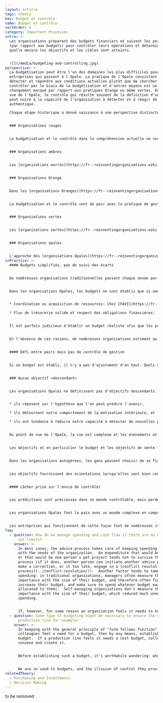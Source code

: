 ```yaml
---
layout: article
tags: theory
key: Budget et contrôle
name: Budget et contrôle
sortOrder: 5
category: Important Processes
intro: >-
  Les organisations préparent des budgets financiers et suivent les performances
  (par rapport aux budgets) pour contrôler leurs opérations et déterminer dans
  quelle mesure les objectifs et les cibles sont atteints.


  ![](/media/budgeting-and-controlling.jpg)
perspective: >-
  La budgétisation peut être l'un des domaines les plus difficiles pour les
  entreprises qui passent à l'Opale. La pratique de l'Opale consistant à
  détecter et répondre aux conditions actuelles plutôt que de chercher à les
  contrôler par le biais de la budgétisation et d'autres moyens est un
  changement marqué par rapport aux pratiques Orange ou même vertes. Du point de
  vue de l'Opale, le contrôle qui résulte souvent de la définition d’un budget
  peut nuire à la capacité de l’organisation à détecter et à réagir de manière
  authentique.

  Chaque étape historique a donné naissance à une perspective distincte sur la budgétisation et le contrôle lorsqu'ils sont déjà applicables, et à des pratiques très différentes :


  ### Organisations rouges


  La budgétisation et le contrôle dans la compréhension actuelle ne seraient pas reconnus dans les [Organisations rouges](https://fr--reinventingorganizations-wiki.netlify.app/theory/red-organizations/). La planification a tendance à être à court terme avec une capacité limitée pour la stratégie à long terme. L'accent est généralement mis sur la réponse aux nouvelles menaces ou opportunités qui peuvent être exploitées à des fins d'exploitation ou de gain.


  ### Organisations ambres


  Les [organisations marron](https://fr--reinventingorganizations-wiki.netlify.app/theory/amber-paradigm-and-organizations/) reposent sur des processus stables et reproductibles. Ils créent également des structures et des hiérarchies clairement définies. Ensemble, ces caractéristiques permettent de réaliser des projets et des plans à une échelle beaucoup plus grande que ceux réalisables par les organisations rouges. La planification et la budgétisation sont utilisées pour déterminer les ressources nécessaires pour atteindre des objectifs bien compris et prévisibles. La planification est un processus descendant, les budgets étant transmis à ceux qui sont situés plus bas dans l'organisation.


  ### Organisations Orange


  Dans les [organisations Oranges](https://fr--reinventingorganizations-wiki.netlify.app/theory/orange-paradigm-and-organizations/), la direction est responsable de la détermination de la stratégie et de la direction de l'organisation. Ces plans sont décomposés en objectifs et cibles pour ceux qui se situent plus bas dans la hiérarchie. Les gestionnaires à chaque niveau créent les plans et les budgets nécessaires pour atteindre les objectifs souhaités, dans ce qui est généralement un processus de budgétisation annuel. La planification comprend généralement des budgets de dépenses (centre de coûts) ou de revenus cibles (centre de profit), ainsi que des budgets d'investissement. La cascade d'objectifs vers chaque unité et équipe permet une gestion par objectifs: chaque équipe dispose d'une certaine liberté pour décider de la manière dont ces objectifs budgétaires seront atteints, à condition qu'ils soient atteints.


  La budgétisation et le contrôle vont de pair avec la pratique de gestion d’Orange de «prédire et contrôler». Les budgets annuels sont ventilés en chiffres semestriels, trimestriels ou mensuels. Ces chiffres sont ensuite suivis par la direction comptable et financière à la fin de chaque période, afin de comparer les résultats avec le plan. Lorsque les résultats ne correspondent pas à la prévision, les gestionnaires sont souvent invités à expliquer la différence et à proposer des mesures correctives.


  ### Organisations vertes


  Les [organisations vertes](https://fr--reinventingorganizations-wiki.netlify.app/theory/green-paradigm-and-organizations/) sont souvent mal à l'aise avec une perspective dominée par la finance sur la gestion des performances. Alors que les méthodes de «prédiction et de contrôle» sont encore utilisées, d’autres mesures non financières (par exemple, l’engagement des employés et la satisfaction des clients) sont considérées comme tout aussi importantes. La budgétisation est similaire à celle des organisations Orange, mais les mesures sont susceptibles d’être plus larges et convenues selon une approche «ascendante» et «descendante».


  ### Organisations opales


  L'approche des [organisations Opales](https://fr--reinventingorganizations-wiki.netlify.app/theory/teal-paradigm-and-organizations/) en matière de planification et de budgétisation s'écarte assez radicalement de ce qui est considéré comme la meilleure pratique dans la pensée de gestion traditionnelle. Au lieu d'essayer de prédire et de contrôler, les organisations Opales essaient autant que possible de détecter et de réagir à leur environnement. Ils fonctionnent généralement avec des budgets simplifiés, où les écarts sont suivis pour des informations plutôt que pour des raisons de contrôle. Le but de la définition d'un budget est motivé par des considérations pratiques telles que la coordination des ressources, la garantie que les flux de trésorerie sont solides et la couverture des obligations et des passifs financiers.
inPractice: >-
  #### Budgets simplifiés, pas de suivi des écarts


  De nombreuses organisations traditionnelles passent chaque année par un cycle de budgétisation pénible pour établir un plan de contrôle des performances organisationnelles.


  Dans les organisations Opales, les budgets ne sont établis que si une prévision est nécessaire pour éclairer une décision importante, par exemple:


  * Coordination ou acquisition de ressources: Chez [FAVI](https://fr--reinventingorganizations-wiki.netlify.app/cases/favi/), par exemple, une fois par an, les équipes font des prévisions mensuelles approximatives pour l'année à venir, pour obtenir des contrats de matières premières.

  * Flux de trésorerie solide et respect des obligations financières:


  Il est parfois judicieux d'établir un budget réaliste afin que les problèmes puissent être anticipés et les obligations remplies. Les équipes individuelles de [Buurtzorg](https://fr--reinventingorganizations-wiki.netlify.app/cases/buurtzorg/) n'effectuent pas d'achats ou d'investissements significatifs, ne nécessitent donc pas de budget d'équipe. Cependant, au niveau du Groupe, Buurtzorg fait une simple projection de son flux de trésorerie attendu (il tient sur une feuille de papier) pour avoir une idée du nombre de nouvelles équipes qu'il peut permettre de démarrer l'année à venir; Les nouvelles équipes peuvent prendre jusqu'à un an pour atteindre le seuil de rentabilité, et Buurtzorg veut s'assurer qu'elles peuvent être soutenues et soutenues.


  En l'absence de ces raisons, de nombreuses organisations estiment qu'elles n'ont pas du tout besoin de faire de budget. [Sun Hydraulics](https://fr--reinventingorganizations-wiki.netlify.app/cases/sun-hydraulics/) ne fait aucun budget (à moins que le conseil n'en demande un, auquel cas un budget approximatif d'une page est constitué).


  #### Défi entre pairs mais pas de contrôle de gestion


  Si un budget est établi, il n'y a pas d'ajustement d'en haut. Quels que soient les chiffres prévus par les équipes, ils deviennent le budget. Certaines entreprises trouvent utile que leurs pairs se défient mutuellement leurs budgets. Conformément à l'esprit d'[auto-organisation](https://fr--reinventingorganizations-wiki.netlify.app/theory/self-management/), personne ne peut forcer une équipe à changer ses effectifs. Par exemple, à [Morning Star](https://fr--reinventingorganizations-wiki.netlify.app/cases/morning-star/), les unités présentent leur budget et leurs plans d'investissement à un groupe de travail sur le budget, composé de bénévoles de tous les secteurs de l'entreprise, qui peut contester les chiffres, et offrir des opinions et des suggestions. [AES](https://fr--reinventingorganizations-wiki.netlify.app/cases/aes-applied-energy-services/) avait un processus similaire.


  ### Aucun objectif «descendant»


  Les organisations Opales ne définissent pas d'objectifs descendants. Les commerciaux de [FAVI](https://fr--reinventingorganizations-wiki.netlify.app/cases/favi/) par exemple n'ont aucun objectif à atteindre. Du point de vue Opale, les objectifs sont problématiques pour au moins trois raisons :


  * ils reposent sur l'hypothèse que l'on peut prédire l'avenir,

  * ils détournent notre comportement de la motivation intérieure, et

  * ils ont tendance à réduire notre capacité à détecter de nouvelles possibilités.


  Du point de vue de l'Opale, la vie est complexe et les événements et les circonstances changent si vite que la définition d'un objectif est principalement une supposition. Un an après qu'un objectif ait été fixé, dans la plupart des cas, il ne s'agit que d'un nombre arbitraire - soit si facile à atteindre qu'il n'a pas de sens ou si difficile que les gens doivent prendre des raccourcis. Les deux circonstances nuisent à l'organisation à long terme.


  Les objectifs et en particulier le budget et les objectifs de vente faussent également notre comportement. Dans de nombreuses entreprises, les dirigeants dépensent souvent le budget restant à la fin de l'année, parfois sur des éléments dénués de sens, de peur que leur financement ne soit réduit l'année suivante. Sans cibles, ces jeux disparaissent. Les gens sont libres de puiser dans leur motivation intérieure pour simplement faire le meilleur travail possible.


  Dans les organisations autogérées, les gens peuvent choisir de se fixer des objectifs lorsqu'ils le trouvent utile, plutôt que comme une course amateur qui se stimule en élargissant ses objectifs. Chez [FAVI,](https://fr--reinventingorganizations-wiki.netlify.app/cases/favi/) les opérateurs se fixent des heures cibles pour usiner leurs pièces, et ils surveillent leurs performances par rapport à cet objectif.


  Les objectifs fournissent des orientations lorsqu'elles sont bien comprises. Ils deviennent problématiques lorsque les circonstances changent et que les objectifs ne changent pas en réponse.


  #### Lâcher prise sur l'envie de contrôler


  Les prédictions sont précieuses dans un monde contrôlable, mais perdent de leur pertinence dans un monde complexe qui évolue rapidement. Établir des budgets est une façon d'essayer de prédire l'avenir.


  Les organisations Opales font la paix avec un monde complexe en comprenant qu'une solution parfaite est rarement possible. Déterminer une solution viable qui peut être mise en œuvre rapidement est bien plus efficace que d'attendre une analyse détaillée avant d'agir. Lorsque de nouvelles informations émergent, la décision peut être revue et améliorée à tout moment. De ce point de vue, créer des budgets pour de longues périodes à venir et essayer d'exercer un contrôle n'a guère de sens.


  Les entreprises qui fonctionnent de cette façon font de nombreuses itérations rapides au lieu de quelques sauts puissants, progressant beaucoup plus rapidement vers leur objectif. En fin de compte, paradoxalement, les gens se sentent souvent plus en sécurité lorsqu'ils abandonnent l'illusion du contrôle et apprennent à travailler avec la réalité telle qu'elle se déroule.
faq:
  - question: How do we manage spending and cash flow if there are no budgets that
      set limits?
    answer: >-
      In most cases, the advice process takes care of keeping spending in line
      with the needs of the organization.  An expenditure that would be fanciful
      or that would be one person's pet project tends not to survive the advice
      process (if it does, another person can initiate another advice process to
      make a correction, or it too late, engage in a [conflict resolution
      process](../conflict-resolution/)).  Another factor tends to tame
      spending: in traditional organizations, managers often measure their
      importance with the size of their budget, and therefore often fight to
      increase their budget, and make sure to spend whatever budget was
      allocated to them).  Self-managing organizations don't measure their
      importance with the size of their budget, which reduced much unnecessary
      spending. 


      If, however, for some reason an organization feels it needs to keep its spending below what would naturally happen with the advice process (because the organization is cash-strapped, or because there are more opportunities to pursue than cash available), a budget process can be established as a means to have a conversation about spending priorities. In practice, such processes can be set up in ways that are similar to those used to determine [investment](../purchasing-and-investments/) budgets.
  - question: Some type of budgeting might be necessary to ensure the operation of a
      production line for example?
    answer: >-
      In keeping with the general principle of "form follows function"; if
      colleagues feel a need for a budget, then by any means, establish a
      budget.  If a production line feels it needs a cost budget, colleagues can
      convene and create it.


      Before establishing such a budget, it's worthwhile wondering: why do we need a budget?  Often the answer is simply "to control our costs".  In many cases, in order to control your costs, you don't need to ***anticipate*** the future with a budget.  It's enough to measure and monitor your cost ***after the facts*** on a recurring basis - say every month.


      We are so used to budgets, and the illusion of control they provide, that we might simply establish a budget out of habit, because we feel naked in the absence of budgets.  The key question is: "what's the kind of decision we need to take for which we need a budget?".  A budget is needed only if it helps anticipate, if the presence of a budget would lead to a different decision on a specific decision.
relatedTheory:
  - Purchasing and Investments
  - Decision Making
---
```

to be removed